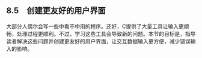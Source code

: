 ## 8.5　创建更友好的用户界面

大部分人偶尔会写一些中看不中用的程序。还好，C提供了大量工具让输入更顺畅，处理过程更顺利。不过，学习这些工具会导致新的问题。本节的目标是，指导读者解决这些问题并创建更友好的用户界面，让交互数据输入更方便，减少错误输入的影响。

